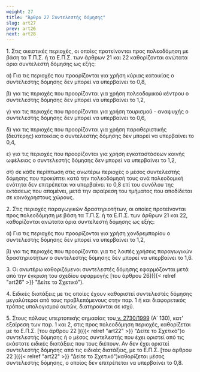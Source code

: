 ```yaml
---
weight: 27
title: "Άρθρο 27 Συντελεστής δόμησης"
slug: art27
prev: art26
next: art28
---
```


1\. Στις οικιστικές περιοχές, οι οποίες προτείνονται προς πολεοδόμηση με βάση τα Τ.Π.Σ. ή τα Ε.Π.Σ. των άρθρων 21 και 22 καθορίζονται ανώτατα όρια συντελεστή δόμησης ως εξής:

α) Για τις περιοχές που προορίζονται για χρήση κύριας κατοικίας ο συντελεστής δόμησης δεν μπορεί να υπερβαίνει το 0,8,

β) για τις περιοχές που προορίζονται για χρήση πολεοδομικού κέντρου ο συντελεστής δόμησης δεν μπορεί να υπερβαίνει το 1,2,

γ) για τις περιοχές που προορίζονται για χρήση τουρισμού - αναψυχής ο συντελεστής δόμησης δεν μπορεί να υπερβαίνει το 0,6,

δ) για τις περιοχές που προορίζονται για χρήση παραθεριστικής (δεύτερης) κατοικίας ο συντελεστής δόμησης δεν μπορεί να υπερβαίνει το 0,4,

ε) για τις περιοχές που προορίζονται για χρήση εγκαταστάσεων κοινής ωφέλειας ο συντελεστής δόμησης δεν μπορεί να υπερβαίνει το 1,2,

στ) σε κάθε περίπτωση στις ανωτέρω περιοχές ο μέσος συντελεστής δόμησης που προκύπτει κατά την πολεοδόμησή τους ανά πολεοδομική ενότητα δεν επιτρέπεται να υπερβαίνει το 0,8 επί του συνόλου της εκτάσεως που απομένει, μετά την αφαίρεση του τμήματος που αποδίδεται σε κοινόχρηστους χώρους.

2\. Στις περιοχές παραγωγικών δραστηριοτήτων, οι οποίες προτείνονται προς πολεοδόμηση με βάση τα Τ.Π.Σ. ή τα Ε.Π.Σ. των άρθρων 21 και 22, καθορίζονται ανώτατα όρια συντελεστή δόμησης ως εξής:

α) Για τις περιοχές που προορίζονται για χρήση χονδρεμπορίου ο συντελεστής δόμησης δεν μπορεί να υπερβαίνει το 1,2,

β) για τις περιοχές που προορίζονται για τις λοιπές χρήσεις παραγωγικών δραστηριοτήτων ο συντελεστής δόμησης δεν μπορεί να υπερβαίνει το 1,6.

3\. Οι ανωτέρω καθοριζόμενοι συντελεστές δόμησης εφαρμόζονται μετά από την έγκριση του σχεδίου εφαρμογής [του άρθρου 26]({{< relref "art26" >}} "Δείτε το Σχετικό").

4\. Ειδικές διατάξεις με τις οποίες έχουν καθοριστεί συντελεστές δόμησης μεγαλύτεροι από τους προβλεπόμενους στην παρ. 1 ή και διαφορετικός τρόπος υπολογισμού αυτών, διατηρούνται σε ισχύ.

5\. Στους πόλους υπερτοπικής σημασίας του<a href="https://ia37rg02wpsa01.blob.core.windows.net/fek/01/1999/19990100130.pdf" title="Δείτε το Σχετικό"> ν. 2730/1999</a> (Α΄ 130), κατ’ εξαίρεση των παρ. 1 και 2, στις προς πολεοδόμηση περιοχές, καθορίζεται με το Ε.Π.Σ. [του άρθρου 22 ]({{< relref "art22" >}} "Δείτε το Σχετικό")ο συντελεστής δόμησης ή ο μέσος συντελεστής που έχει οριστεί από τις εκάστοτε ειδικές διατάξεις που τους διέπουν. Αν δεν έχει οριστεί συντελεστής δόμησης από τις ειδικές διατάξεις, με το Ε.Π.Σ. [του άρθρου 22 ]({{< relref "art22" >}} "Δείτε το Σχετικό")καθορίζεται μέσος συντελεστής δόμησης, ο οποίος δεν επιτρέπεται να υπερβαίνει το 0,8.



